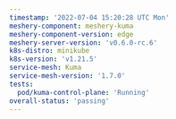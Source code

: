 ```yaml
---
timestamp: '2022-07-04 15:20:28 UTC Mon'
meshery-component: meshery-kuma
meshery-component-version: edge
meshery-server-version: 'v0.6.0-rc.6'
k8s-distro: minikube
k8s-version: 'v1.21.5'
service-mesh: Kuma
service-mesh-version: '1.7.0'
tests:
  pod/kuma-control-plane: 'Running'
overall-status: 'passing'
---
```

